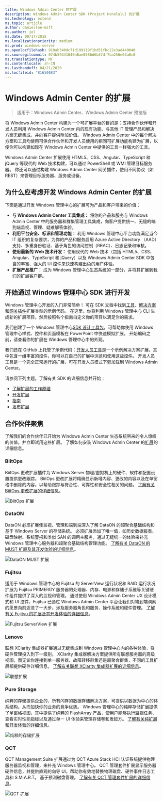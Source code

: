 ```yaml
---
title: Windows Admin Center 的扩展
description: Windows Admin Center SDK (Project Honolulu) 的扩展
ms.technology: extend
ms.topic: article
author: daniellee-msft
ms.author: jol
ms.date: 09/17/2018
ms.localizationpriority: medium
ms.prod: windows-server
ms.openlocfilehash: 010ab340dc71d199119f1bd51fbc22e3ad449040
ms.sourcegitcommit: 074b59341640a8ae0586d6b37df7ba256e03a0c6
ms.translationtype: MT
ms.contentlocale: zh-CN
ms.lasthandoff: 04/21/2020
ms.locfileid: "81650083"
---
```

# <a name="extensions-for-windows-admin-center"></a>Windows Admin Center 的扩展

>适用于：Windows Admin Center、Windows Admin Center 预览版

将 Windows Admin Center 构建为一个可扩展平台的目的是：支持合作伙伴和开发人员利用 Windows Admin Center 内的现有功能、与其他 IT 管理产品和解决方案无缝集成，并向客户提供附加价值。 Windows Admin Center 中的每个解决方案和工具均使用可供合作伙伴和开发人员使用的相同可扩展功能构建为扩展，以便你可以构建如现在 Windows Admin Center 中提供的工具一样强大的工具。

Windows Admin Center 扩展使用 HTML5、CSS、Angular、TypeScript 和 jQuery 等现代的 Web 技术构建，可以通过 PowerShell 或 WMI 管理目标服务器。 你还可以通过构建 Windows Admin Center 网关插件，使用不同协议（如 REST）来管理目标服务器、服务或设备。

## <a name="why-you-should-consider-developing-an-extension-for-windows-admin-center"></a>为什么应考虑开发 Windows Admin Center 的扩展

下面是通过开发 Windows 管理中心的扩展可为产品和客户带来的价值：

- **与 Windows Admin Center 工具集成：** 将你的产品和服务与 Windows Admin Center 中的服务器和群集管理工具集成，向客户提供统一、无缝的端到端监视、管理、疑难解答体验。
- **利用平台安全、标识和管理功能：** 利用 Windows 管理中心平台功能满足当今 IT 组织的复杂要求，为你的产品和服务启用 Azure Active Directory （AAD）支持、多重身份验证、基于角色的访问控制（RBAC）、日志记录和审核。
- **使用最新的 Web 技术开发：** 使用现代的 Web 技术（包括 HTML5、CSS、Angular、TypeScript 和 jQuery）以及 Windows Admin Center SDK 中包含的丰富、强大的 UI 控件来快速构建出色的用户体验。
- **扩展产品推广：** 成为 Windows 管理中心生态系统的一部分，并将其扩展到我们的扩展客户群。

## <a name="start-developing-with-the-windows-admin-center-sdk"></a>开始通过 Windows 管理中心 SDK 进行开发

Windows 管理中心开发的入门非常简单！  可在 SDK 文档中找到[工具](develop-tool.md)、[解决方案](develop-solution.md)和[网关插件](develop-gateway-plugin.md)扩展类型的示例代码。 在这里，你将利用 Windows 管理中心 CLI 生成新的扩展项目，然后按照各个指南自定义你的项目以满足你的需求。

我们创建了一个 Windows 管理中心[SDK 设计工具包](https://github.com/Microsoft/windows-admin-center-sdk/blob/master/WindowsAdminCenterDesignToolkit.zip)，可帮助你使用 Windows 管理中心样式、控件和页面模板在 PowerPoint 中快速模拟扩展。 开始编码之前，请查看你的扩展在 Windows 管理中心中的外观。

我们还在 GitHub 上托管了示例代码：[开发人员工具](https://aka.ms/wacsdk)是一个示例解决方案扩展，其中包含一组丰富的控件，你可以在自己的扩展中浏览和使用这些控件。 开发人员工具是一个完全正常运行的扩展，可在开发人员模式下旁加载到 Windows Admin Center。

请参阅下列主题，了解有关 SDK 的详细信息并开始：

- [了解扩展的工作原理](understand-extensions.md)
- [开发扩展](developing-extensions.md)
- [指南](guides.md)
- [发布扩展](publish-extensions.md)

## <a name="partner-spotlight"></a>合作伙伴聚焦

了解我们的合作伙伴已开始为 Windows Admin Center 生态系统带来的令人惊叹的价值，并立即试用这些扩展。 了解如何安装 Windows Admin Center 的[扩展](../configure/using-extensions.md)的详细信息。

### <a name="biitops"></a>BiitOps
BiitOps 更改扩展插件为 Windows Server 物理/虚拟机上的硬件、软件和配置设置提供更改跟踪。 BiitOps 更改扩展将精确显示新增内容、更改的内容以及在单窗格中删除的内容，以帮助跟踪与符合性、可靠性和安全性相关的问题。 [了解有关 BiitOps 更改扩展的详细信息](case-studies/biitops.md)。

![BiitOps 扩展](../media/extensibility-overview/biitops-1.png)

### <a name="dataon"></a>DataON

DataON 必须扩展使监视、管理和端到端深入了解 DataON 的超聚合基础结构和基于 Windows Server 的存储系统。 必须扩展添加了唯一值，如历史数据报表、磁盘映射、系统警报和类似 SAN 的调用主服务，通过无缝统一的体验来补充 Windows 管理中心服务器和超聚合基础结构管理功能。 [了解有关 DataON 的 MUST 扩展及其开发体验的详细信息](case-studies/dataon.md)。

![DataON MUST 扩展](../media/extensibility-overview/dataon-must-extension.png)

### <a name="fujitsu"></a>Fujitsu

适用于 Windows 管理中心的 Fujitsu 的 ServerView 运行状况和 RAID 运行状况扩展为 Fujitsu PRIMERGY 服务器的处理器、内存、电源和存储子系统等关键硬件组件提供了深入的监视和管理。 通过使用 Windows Admin Center UX 设计模式和 UI 控件，Fujitsu 已通过 Windows Admin Center 平台让我们对端到端洞察的愿景向前迈进了一大步，涉及服务器角色和服务、操作系统和硬件管理。 [了解有关 Fujitsu 的扩展及其开发体验的详细信息](case-studies/fujitsu.md)。

![Fujitsu ServerView 扩展](../media/extensibility-overview/fujitsu-serverview-extension.png)

### <a name="lenovo"></a>Lenovo

联想 XClarity 集成器扩展通过无缝集成到 Windows 管理中心内的各种体验，将硬件管理投入到下一级别。 XClarity 集成器解决方案提供所有联想服务器的高级视图，而无论你连接到单一服务器、故障转移群集还是超聚合群集，不同的工具扩展都提供硬件详细信息。 [了解有关联想 XClarity 集成器扩展的详细信息](case-studies/lenovo.md)。

![联想扩展](../media/extensibility-overview/lenovo-extension.png)

### <a name="pure-storage"></a>Pure Storage

纯粹的存储提供企业的、所有闪存的数据存储解决方案，可提供以数据为中心的体系结构，从而加快你的业务的竞争优势。 Windows 管理中心的纯粹存储扩展提供了单窗格视图，其中提供了纯粹的 FlashArray 产品，使用户能够执行监视任务、查看实时性能指标以及通过单一 UI 体验来管理存储卷和发起方。 [了解有关纯扩展和开发体验的详细信息](case-studies/purestorage.md)。

![纯粹的存储扩展](../media/extensibility-overview/purestorage-extension.png)

### <a name="qct"></a>QCT

QCT Management Suite 扩展通过为 QCT Azure Stack HCI 认证系统提供物理服务器监视和管理，来补充 Windows 管理中心。 QCT 管理套件扩展显示服务器硬件信息，并提供直观的向导 UI，帮助你有效地替换物理磁盘、硬件事件日志工具和 S.M.A.R.T。 基于预测磁盘管理。 [了解有关 QCT 管理套件扩展的详细信息](case-studies/qct.md)。

![QCT 扩展](../media/extensibility-overview/qct-extension.png)